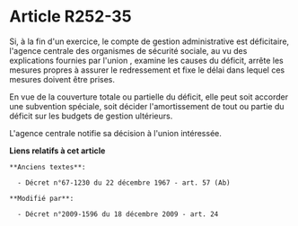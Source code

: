 # Article R252-35

Si, à la fin d'un exercice, le compte de gestion administrative est déficitaire, l'agence centrale des organismes de sécurité
sociale, au vu des explications fournies par l'union         , examine les causes du déficit, arrête les mesures propres à
assurer le redressement et fixe le délai dans lequel ces mesures doivent être prises. 

En vue de la couverture totale ou partielle du déficit, elle peut soit accorder une subvention spéciale, soit décider
l'amortissement de tout ou partie du déficit sur les budgets de gestion ultérieurs.

L'agence centrale notifie sa décision à l'union intéressée.

**Liens relatifs à cet article**

	**Anciens textes**:

	  - Décret n°67-1230 du 22 décembre 1967 - art. 57 (Ab)

	**Modifié par**:

	  - Décret n°2009-1596 du 18 décembre 2009 - art. 24
